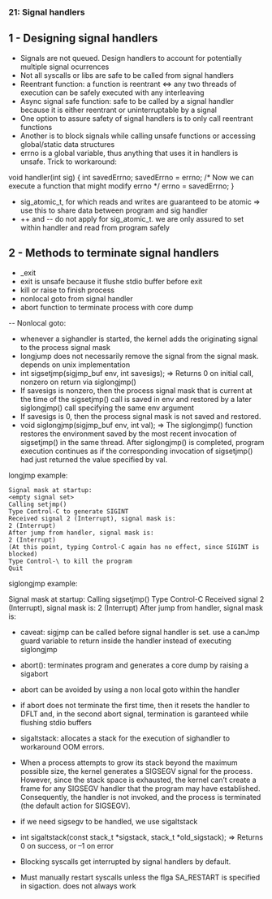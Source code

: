 ### 21: Signal handlers

## 1 - Designing signal handlers

* Signals are not queued. Design handlers to account for potentially multiple signal ocurrences
* Not all syscalls or libs are safe to be called from signal handlers
* Reentrant function: a function is reentrant <=> any two threads of execution can be safely executed with any interleaving
* Async signal safe function: safe to be called by a signal handler because it is either reentrant or uninterruptable by a signal
* One option to assure safety of signal handlers is to only call reentrant functions
* Another is to block signals while calling unsafe functions or accessing global/static data structures
* errno is a global variable, thus anything that uses it in handlers is unsafe. Trick to workaround:

void
handler(int sig)
{
 int savedErrno;
 savedErrno = errno;
 /* Now we can execute a function that might modify errno */
 errno = savedErrno;
}

* sig_atomic_t, for which reads and writes are guaranteed to be atomic => use this to share data between program and sig handler
* ++ and -- do not apply for sig_atomic_t. we are only assured to set within handler and read from program safely

## 2 - Methods to terminate signal handlers

* _exit
* exit is unsafe because it flushe stdio buffer before exit
* kill or raise to finish process
* nonlocal goto from signal handler
* abort function to terminate process with core dump

-- Nonlocal goto: 
 * whenever a sighandler is started, the kernel adds the originating signal to the process signal mask
 * longjump does not necessarily remove the signal from the signal mask. depends on unix implementation
 * int sigsetjmp(sigjmp_buf env, int savesigs); => Returns 0 on initial call, nonzero on return via siglongjmp()
 * If savesigs is nonzero, then the process signal mask that is current at the time of the sigsetjmp() call is saved in
env and restored by a later siglongjmp() call specifying the same env argument
 * If savesigs is 0, then the process signal mask is not saved and restored.
 * void siglongjmp(sigjmp_buf env, int val); => The siglongjmp() function restores the environment saved by the most recent invocation of sigsetjmp() in the same thread. After siglongjmp() is completed, program execution continues as if the corresponding invocation of sigsetjmp() had just returned the value specified by val.

  longjmp example:

    Signal mask at startup:
    <empty signal set>
    Calling setjmp()
    Type Control-C to generate SIGINT
    Received signal 2 (Interrupt), signal mask is:
    2 (Interrupt)
    After jump from handler, signal mask is:
    2 (Interrupt)
    (At this point, typing Control-C again has no effect, since SIGINT is blocked)
    Type Control-\ to kill the program
    Quit

  siglongjmp example:

  Signal mask at startup:
    <empty signal set>
    Calling sigsetjmp()
    Type Control-C
    Received signal 2 (Interrupt), signal mask is:
    2 (Interrupt)
    After jump from handler, signal mask is:
    <empty signal set>

 * caveat: sigjmp can be called before signal handler is set. use a canJmp guard variable to return inside the handler instead of executing siglongjmp

 * abort(): terminates program and generates a core dump by raising a sigabort
 * abort can be avoided by using a non local goto within the handler
 * if abort does not terminate the first time, then it resets the handler to DFLT and, in the second abort signal, termination is garanteed while flushing stdio buffers
 * sigaltstack: allocates a stack for the execution of sighandler to workaround OOM errors.
 * When a process attempts to grow its stack beyond the maximum possible size,
the kernel generates a SIGSEGV signal for the process. However, since the stack space
is exhausted, the kernel can’t create a frame for any SIGSEGV handler that the program may have established. Consequently, the handler is not invoked, and the process is terminated (the default action for SIGSEGV).
 * if we need sigsegv to be handled, we use sigaltstack
 * int sigaltstack(const stack_t *sigstack, stack_t *old_sigstack); => Returns 0 on success, or –1 on error
 * Blocking syscalls get interrupted by signal handlers by default. 
 * Must manually restart syscalls unless the flga SA_RESTART is specified in sigaction. does not always work

 

